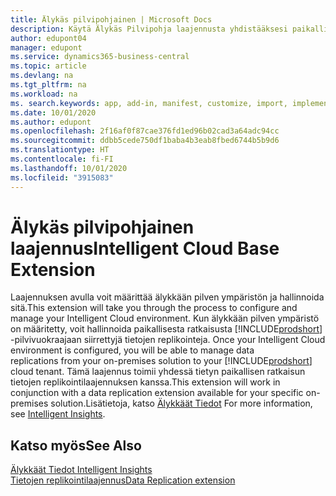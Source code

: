 ```yaml
---
title: Älykäs pilvipohjainen | Microsoft Docs
description: Käytä Älykäs Pilvipohja laajennusta yhdistääksesi paikallinen ratkaisusi Business Central online-versioon.
author: edupont04
manager: edupont
ms.service: dynamics365-business-central
ms.topic: article
ms.devlang: na
ms.tgt_pltfrm: na
ms.workload: na
ms. search.keywords: app, add-in, manifest, customize, import, implement
ms.date: 10/01/2020
ms.author: edupont
ms.openlocfilehash: 2f16af0f87cae376fd1ed96b02cad3a64adc94cc
ms.sourcegitcommit: ddbb5cede750df1baba4b3eab8fbed6744b5b9d6
ms.translationtype: HT
ms.contentlocale: fi-FI
ms.lasthandoff: 10/01/2020
ms.locfileid: "3915083"
---
```

# <a name="intelligent-cloud-base-extension"></a><span data-ttu-id="56047-103">Älykäs pilvipohjainen laajennus</span><span class="sxs-lookup"><span data-stu-id="56047-103">Intelligent Cloud Base Extension</span></span>

<span data-ttu-id="56047-104">Laajennuksen avulla voit määrittää älykkään pilven ympäristön ja hallinnoida sitä.</span><span class="sxs-lookup"><span data-stu-id="56047-104">This extension will take you through the process to configure and manage your Intelligent Cloud environment.</span></span><span data-ttu-id="56047-105"> Kun älykkään pilven ympäristö on määritetty, voit hallinnoida paikallisesta ratkaisusta [!INCLUDE[prodshort](includes/prodshort.md)] -pilvivuokraajaan siirrettyjä tietojen replikointeja.</span><span class="sxs-lookup"><span data-stu-id="56047-105"> Once your Intelligent Cloud environment is configured, you will be able to manage data replications from your on-premises solution to your [!INCLUDE[prodshort](includes/prodshort.md)] cloud tenant.</span></span> <span data-ttu-id="56047-106">Tämä laajennus toimii yhdessä tietyn paikallisen ratkaisun tietojen replikointilaajennuksen kanssa.</span><span class="sxs-lookup"><span data-stu-id="56047-106">This extension will work in conjunction with a data replication extension available for your specific on-premises solution.</span></span><span data-ttu-id="56047-107">Lisätietoja, katso [Älykkäät Tiedot](about-intelligent-cloud.md)</span><span class="sxs-lookup"><span data-stu-id="56047-107"> For more information, see [Intelligent Insights](about-intelligent-cloud.md).</span></span>  

## <a name="see-also"></a><span data-ttu-id="56047-108">Katso myös</span><span class="sxs-lookup"><span data-stu-id="56047-108">See Also</span></span>

[<span data-ttu-id="56047-109">Älykkäät Tiedot </span><span class="sxs-lookup"><span data-stu-id="56047-109">Intelligent Insights</span></span>](about-intelligent-cloud.md)  
[<span data-ttu-id="56047-110">Tietojen replikointilaajennus</span><span class="sxs-lookup"><span data-stu-id="56047-110">Data Replication extension</span></span>](ui-extensions-data-replication.md)  
